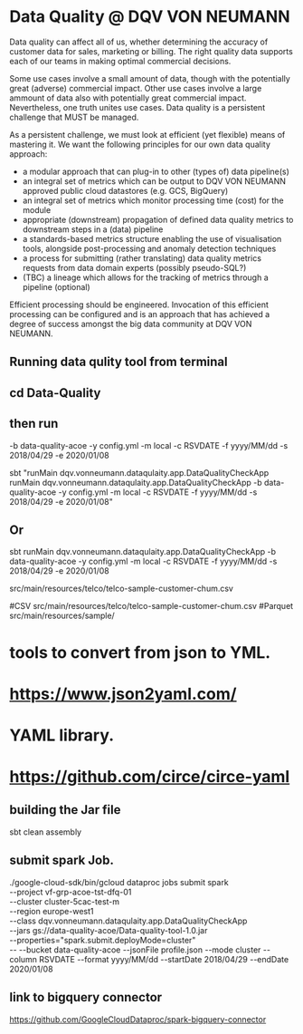 # Data Quality @ DQV VON NEUMANN
Data quality can affect all of us, whether determining the accuracy of customer data for sales, marketing or billing. The right quality data supports each of our teams in making optimal commercial decisions.

Some use cases involve a small amount of data, though with the potentially great (adverse) commercial impact. Other use cases involve a large ammount of data also with potentially great commercial impact. Nevertheless, one truth unites use cases. Data quality is a persistent challenge that MUST be managed.

As a persistent challenge, we must look at efficient (yet flexible) means of mastering it. We want the following principles for our own data quality approach:

* a modular approach that can plug-in to other (types of) data pipeline(s)
* an integral set of metrics which can be output to DQV VON NEUMANN approved public cloud datastores (e.g. GCS, BigQuery)
* an integral set of metrics which monitor processing time (cost) for the module
* appropriate (downstream) propagation of defined data quality metrics to downstream steps in a (data) pipeline
* a standards-based metrics structure enabling the use of visualisation tools, alongside post-processing and anomaly detection techniques
* a process for submitting (rather translating) data quality metrics requests from data domain experts (possibly pseudo-SQL?)
* (TBC) a lineage which allows for the tracking of metrics through a pipeline (optional)

Efficient processing should be engineered. Invocation of this efficient processing can be configured and is an approach that has achieved a degree of success amongst the big data community at DQV VON NEUMANN. 

## Running data qulity tool from terminal
## cd Data-Quality
## then run


-b data-quality-acoe -y config.yml -m local -c RSVDATE -f yyyy/MM/dd -s 2018/04/29 -e 2020/01/08


sbt "runMain dqv.vonneumann.dataqulaity.app.DataQualityCheckApp runMain dqv.vonneumann.dataqulaity.app.DataQualityCheckApp -b data-quality-acoe -y config.yml -m local -c RSVDATE -f yyyy/MM/dd -s 2018/04/29 -e 2020/01/08"



##  Or
sbt
runMain dqv.vonneumann.dataqulaity.app.DataQualityCheckApp -b data-quality-acoe -y config.yml -m local -c RSVDATE -f yyyy/MM/dd -s 2018/04/29 -e 2020/01/08


src/main/resources/telco/telco-sample-customer-chum.csv

#CSV
src/main/resources/telco/telco-sample-customer-chum.csv
#Parquet
src/main/resources/sample/

# tools to convert from json to YML.
# https://www.json2yaml.com/

# YAML library.
# https://github.com/circe/circe-yaml

## building the Jar file
sbt clean assembly

## submit spark Job.
./google-cloud-sdk/bin/gcloud dataproc jobs submit spark \
        --project vf-grp-acoe-tst-dfq-01 \
        --cluster cluster-5cac-test-m \
        --region europe-west1 \
        --class dqv.vonneumann.dataqulaity.app.DataQualityCheckApp \
        --jars gs://data-quality-acoe/Data-quality-tool-1.0.jar \
        --properties="spark.submit.deployMode=cluster" \
        -- --bucket data-quality-acoe --jsonFile profile.json --mode cluster --column RSVDATE --format yyyy/MM/dd --startDate 2018/04/29 --endDate 2020/01/08

## link to bigquery connector 
https://github.com/GoogleCloudDataproc/spark-bigquery-connector
